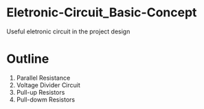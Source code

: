# Eletronic-Circuit_Basic-Concept
 Useful eletronic circuit in the project design
# Outline
1. Parallel Resistance
2. Voltage Divider Circuit
3. Pull-up Resistors
4. Pull-dowm Resistors